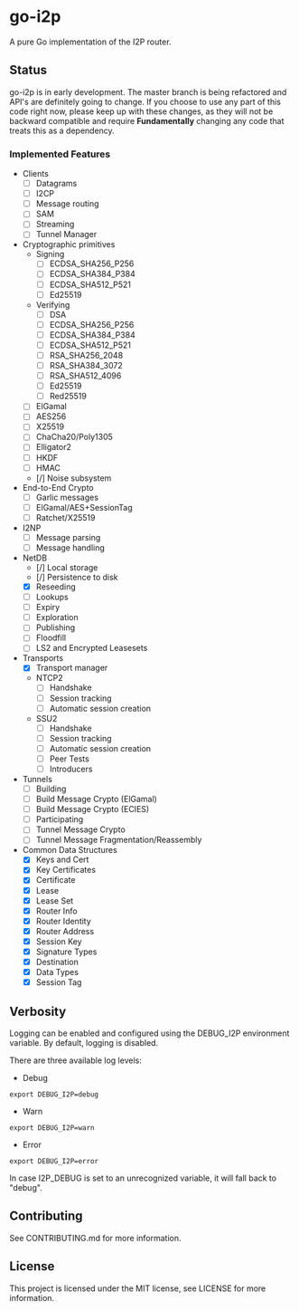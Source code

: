 # go-i2p

A pure Go implementation of the I2P router.

## Status

go-i2p is in early development. The master branch is being refactored and API's are
definitely going to change. If you choose to use any part of this code right now,
please keep up with these changes, as they will not be backward compatible and require
**Fundamentally** changing any code that treats this as a dependency.

### Implemented Features

- Clients
  - [ ] Datagrams
  - [ ] I2CP
  - [ ] Message routing
  - [ ] SAM
  - [ ] Streaming
  - [ ] Tunnel Manager
- Cryptographic primitives
  - Signing
    - [ ] ECDSA_SHA256_P256
    - [ ] ECDSA_SHA384_P384
    - [ ] ECDSA_SHA512_P521
    - [ ] Ed25519
  - Verifying
    - [ ] DSA
    - [ ] ECDSA_SHA256_P256
    - [ ] ECDSA_SHA384_P384
    - [ ] ECDSA_SHA512_P521
    - [ ] RSA_SHA256_2048
    - [ ] RSA_SHA384_3072
    - [ ] RSA_SHA512_4096
    - [ ] Ed25519
    - [ ] Red25519
  - [ ] ElGamal
  - [ ] AES256
  - [ ] X25519
  - [ ] ChaCha20/Poly1305
  - [ ] Elligator2
  - [ ] HKDF
  - [ ] HMAC
  - [/] Noise subsystem
- End-to-End Crypto
  - [ ] Garlic messages
  - [ ] ElGamal/AES+SessionTag
  - [ ] Ratchet/X25519
- I2NP
  - [ ] Message parsing
  - [ ] Message handling
- NetDB
  - [/] Local storage
  - [/] Persistence to disk
  - [X] Reseeding
  - [ ] Lookups
  - [ ] Expiry
  - [ ] Exploration
  - [ ] Publishing
  - [ ] Floodfill
  - [ ] LS2 and Encrypted Leasesets
- Transports
  - [X] Transport manager
  - NTCP2
    - [ ] Handshake
    - [ ] Session tracking
    - [ ] Automatic session creation
  - SSU2
    - [ ] Handshake
    - [ ] Session tracking
    - [ ] Automatic session creation
    - [ ] Peer Tests
    - [ ] Introducers
- Tunnels
    - [ ] Building
    - [ ] Build Message Crypto (ElGamal)
    - [ ] Build Message Crypto (ECIES)
    - [ ] Participating
    - [ ] Tunnel Message Crypto
    - [ ] Tunnel Message Fragmentation/Reassembly
- Common Data Structures
    - [X] Keys and Cert
    - [X] Key Certificates
    - [X] Certificate
    - [X] Lease
    - [X] Lease Set
    - [X] Router Info
    - [X] Router Identity
    - [X] Router Address
    - [X] Session Key
    - [X] Signature Types
    - [X] Destination
    - [X] Data Types
    - [X] Session Tag

## Verbosity ##
Logging can be enabled and configured using the DEBUG_I2P environment variable. By default, logging is disabled.

There are three available log levels:

- Debug
```shell
export DEBUG_I2P=debug
```
- Warn
```shell
export DEBUG_I2P=warn
```
- Error
```shell
export DEBUG_I2P=error
```

In case I2P_DEBUG is set to an unrecognized variable, it will fall back to "debug".

## Contributing

See CONTRIBUTING.md for more information.

## License

This project is licensed under the MIT license, see LICENSE for more information.
